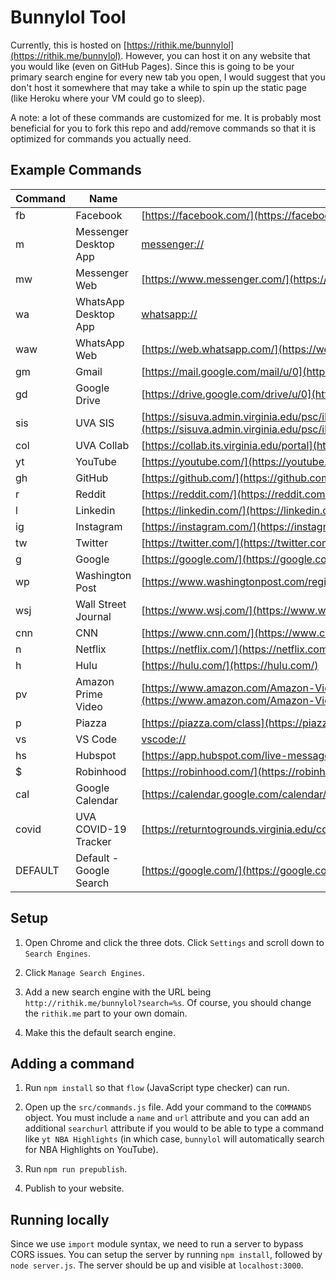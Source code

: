 # Bunnylol Tool

Currently, this is hosted on [https://rithik.me/bunnylol](https://rithik.me/bunnylol). However, you can host it on any website that you would like (even on GitHub Pages). Since this is going to be your primary search engine for every new tab you open, I would suggest that you don't host it somewhere that may take a while to spin up the static page (like Heroku where your VM could go to sleep).

A note: a lot of these commands are customized for me. It is probably most beneficial for you to fork this repo and add/remove commands so that it is optimized for commands you actually need.

## Example Commands

Command | Name | URL
--- | --- | ---
fb | Facebook | [https://facebook.com/](https://facebook.com/)
m | Messenger Desktop App | [messenger://](messenger://)
mw | Messenger Web | [https://www.messenger.com/](https://www.messenger.com/)
wa | WhatsApp Desktop App | [whatsapp://](whatsapp://)
waw | WhatsApp Web | [https://web.whatsapp.com/](https://web.whatsapp.com/)
gm | Gmail | [https://mail.google.com/mail/u/0](https://mail.google.com/mail/u/0)
gd | Google Drive | [https://drive.google.com/drive/u/0](https://drive.google.com/drive/u/0)
sis | UVA SIS | [https://sisuva.admin.virginia.edu/psc/ihprd/UVSS/SA/s/WEBLIB_HCX_GN.H_SPRINGBOARD.FieldFormula.IScript_Main](https://sisuva.admin.virginia.edu/psc/ihprd/UVSS/SA/s/WEBLIB_HCX_GN.H_SPRINGBOARD.FieldFormula.IScript_Main)
col | UVA Collab | [https://collab.its.virginia.edu/portal](https://collab.its.virginia.edu/portal)
yt | YouTube | [https://youtube.com/](https://youtube.com/)
gh | GitHub | [https://github.com/](https://github.com/)
r | Reddit | [https://reddit.com/](https://reddit.com/)
l | Linkedin | [https://linkedin.com/](https://linkedin.com/)
ig | Instagram | [https://instagram.com/](https://instagram.com/)
tw | Twitter | [https://twitter.com/](https://twitter.com/)
g | Google | [https://google.com/](https://google.com/)
wp | Washington Post | [https://www.washingtonpost.com/regional/](https://www.washingtonpost.com/regional/)
wsj | Wall Street Journal | [https://www.wsj.com/](https://www.wsj.com/)
cnn | CNN | [https://www.cnn.com/](https://www.cnn.com/)
n | Netflix | [https://netflix.com/](https://netflix.com/)
h | Hulu | [https://hulu.com/](https://hulu.com/)
pv | Amazon Prime Video | [https://www.amazon.com/Amazon-Video/b/?&node=2858778011&ref=dvm_MLP_ROWNA_US_1](https://www.amazon.com/Amazon-Video/b/?&node=2858778011&ref=dvm_MLP_ROWNA_US_1)
p | Piazza | [https://piazza.com/class](https://piazza.com/class)
vs | VS Code | [vscode://](vscode://)
hs | Hubspot | [https://app.hubspot.com/live-messages/](https://app.hubspot.com/live-messages/)
$ | Robinhood | [https://robinhood.com/](https://robinhood.com/)
cal | Google Calendar | [https://calendar.google.com/calendar/r](https://calendar.google.com/calendar/r)
covid | UVA COVID-19 Tracker | [https://returntogrounds.virginia.edu/covid-tracker](https://returntogrounds.virginia.edu/covid-tracker)
DEFAULT | Default - Google Search | [https://google.com/](https://google.com/)

## Setup

1. Open Chrome and click the three dots. Click `Settings` and scroll down to `Search Engines`.

2. Click `Manage Search Engines`.

3. Add a new search engine with the URL being `http://rithik.me/bunnylol?search=%s`. Of course, you should change the `rithik.me` part to your own domain.

4. Make this the default search engine.

## Adding a command

1. Run `npm install` so that `flow` (JavaScript type checker) can run.

2. Open up the `src/commands.js` file. Add your command to the `COMMANDS` object. You must include a `name` and `url` attribute and you can add an additional `searchurl` attribute if you would to be able to type a command like `yt NBA Highlights` (in which case, `bunnylol` will automatically search for NBA Highlights on YouTube).

3. Run `npm run prepublish`.

4. Publish to your website.

## Running locally

Since we use `import` module syntax, we need to run a server to bypass CORS issues. You can setup the server by running `npm install`, followed by `node server.js`. The server should be up and visible at `localhost:3000`.
